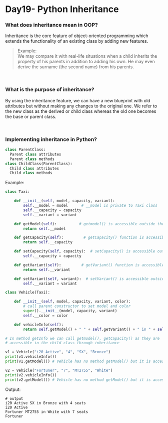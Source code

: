 
# Day19- Python Inheritance

### What does inheritance mean in OOP?
Inheritance is the core feature of object-oriented programming which extends the functionality of an existing class by adding new features. 
>Example:   
We may compare it with real-life situations when a child inherits the property of his parents in addition to adding his own. He may even derive the surname (the second name) from his parents.

<br>

### What is the purpose of inheritance?
By using the inheritance feature, we can have a new blueprint with old attributes but without making any changes to the original one. We refer to the new class as the derived or child class whereas the old one becomes the base or parent class.

<br>

### Implementing inheritance in Python?
```python
class ParentClass:
  Parent class attributes
  Parent class methods
class ChildClass(ParentClass):
  Child class attributes
  Child class methods
```

Example:
```python
class Taxi:

    def __init__(self, model, capacity, variant):
        self.__model = model      # __model is private to Taxi class
        self.__capacity = capacity
        self.__variant = variant

    def getModel(self):          # getmodel() is accessible outside the class
        return self.__model

    def getCapacity(self):         # getCapacity() function is accessible to class Vehicle
        return self.__capacity

    def setCapacity(self, capacity):  # setCapacity() is accessible outside the class
        self.__capacity = capacity

    def getVariant(self):         # getVariant() function is accessible to class Vehicle
        return self.__variant

    def setVariant(self, variant):  # setVariant() is accessible outside the class
        self.__variant = variant

class Vehicle(Taxi):

    def __init__(self, model, capacity, variant, color):
        # call parent constructor to set model and color  
        super().__init__(model, capacity, variant)
        self.__color = color

    def vehicleInfo(self):
        return self.getModel() + " " + self.getVariant() + " in " + self.__color + " with " + self.getCapacity() + " seats"

# In method getInfo we can call getmodel(), getCapacity() as they are 
# accessible in the child class through inheritance

v1 = Vehicle("i20 Active", "4", "SX", "Bronze")
print(v1.vehicleInfo())
print(v1.getModel()) # Vehicle has no method getModel() but it is accessible via Vehicle class

v2 = Vehicle("Fortuner", "7", "MT2755", "White")
print(v2.vehicleInfo())
print(v2.getModel()) # Vehicle has no method getModel() but it is accessible via Vehicle class
```

Output:
```
# output
i20 Active SX in Bronze with 4 seats
i20 Active
Fortuner MT2755 in White with 7 seats
Fortuner
```